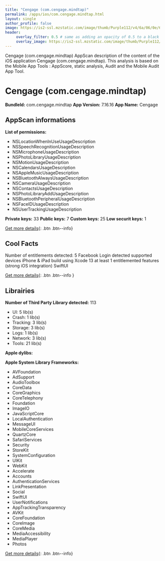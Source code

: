 ```yaml
---
title: "Cengage (com.cengage.mindtap)"
permalink: /apps/ios/com.cengage.mindtap.html
layout: single
author_profile: false
image: https://is2-ssl.mzstatic.com/image/thumb/Purple112/v4/6a/06/0e/6a060e2b-2171-ebd8-ec84-efc38cbe20c7/AppIcon-1x_U007emarketing-0-7-0-85-220.png/512x512bb.jpg
header: 
     overlay_filter: 0.5 # same as adding an opacity of 0.5 to a black background
     overlay_image: https://is2-ssl.mzstatic.com/image/thumb/Purple112/v4/6a/06/0e/6a060e2b-2171-ebd8-ec84-efc38cbe20c7/AppIcon-1x_U007emarketing-0-7-0-85-220.png/512x512bb.jpg
---
```

Cengage (com.cengage.mindtap) AppScan description of the content of the iOS application Cengage (com.cengage.mindtap). This analysis is based on the Mobile App Tools : AppScore, static analysis, Audit and the Mobile Audit App Tool.

# Cengage (com.cengage.mindtap)

**BundleId:** com.cengage.mindtap
**App Version:** 7.16.16
**App Name:** Cengage


## AppScan informations 

**List of permissions:** 
- NSLocationWhenInUseUsageDescription
- NSSpeechRecognitionUsageDescription
- NSMicrophoneUsageDescription
- NSPhotoLibraryUsageDescription
- NSMotionUsageDescription
- NSCalendarsUsageDescription
- NSAppleMusicUsageDescription
- NSBluetoothAlwaysUsageDescription
- NSCameraUsageDescription
- NSContactsUsageDescription
- NSPhotoLibraryAddUsageDescription
- NSBluetoothPeripheralUsageDescription
- NSFaceIDUsageDescription
- NSUserTrackingUsageDescription
  
  
**Private keys:** 33
**Public keys:** 7
**Custom keys:** 25
**Low securit keys:** 1
  
[Get more details](/pricing.html){: .btn .btn--info}

## Cool Facts

Number of entitlements detected: 5
Facebook Login detected
supported devices iPhone & iPad
build using Xcode 13
at least 1 entitlemented features (strong iOS integration)
SwiftUI
  
[Get more details](/pricing.html){: .btn .btn--info }

## Librairies 
**Number of Third Party Library detected:** 113
- UI: 5 lib(s)
- Crash: 1 lib(s)
- Tracking: 3 lib(s)
- Storage: 3 lib(s)
- Logs: 1 lib(s)
- Network: 3 lib(s)
- Tools: 21 lib(s)


**Apple dylibs:**


**Apple System Library Frameworks:**
- AVFoundation
- AdSupport
- AudioToolbox
- CoreData
- CoreGraphics
- CoreTelephony
- Foundation
- ImageIO
- JavaScriptCore
- LocalAuthentication
- MessageUI
- MobileCoreServices
- QuartzCore
- SafariServices
- Security
- StoreKit
- SystemConfiguration
- UIKit
- WebKit
- Accelerate
- Accounts
- AuthenticationServices
- LinkPresentation
- Social
- SwiftUI
- UserNotifications
- AppTrackingTransparency
- AVKit
- CoreFoundation
- CoreImage
- CoreMedia
- MediaAccessibility
- MediaPlayer
- Photos


  
[Get more details](/pricing.html){: .btn .btn--info}


